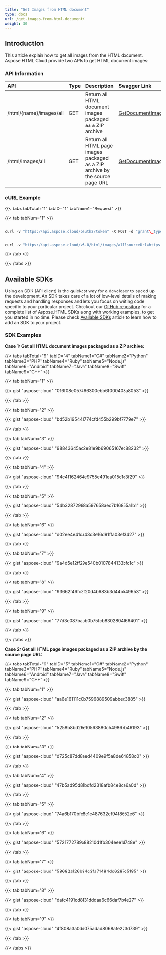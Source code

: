 ```yaml
---
title: "Get Images from HTML document"
type: docs
url: /get-images-from-html-document/
weight: 30
---
```


## **Introduction**
This article explain how to get all images from the HTML document. Aspose.HTML Cloud provide two APIs to get HTML document images:
### **API Information**

|**API**|**Type**|**Description**|**Swagger Link**|
| :- | :- | :- | :- |
|/html/{name}/images/all|GET|Return all HTML document images packaged as a ZIP archive|[GetDocumentImages](https://apireference.aspose.cloud/html/#/Document/GetDocumentImages)|
|/html/images/all|GET|Return all HTML page images packaged as a ZIP archive by the source page URL|[GetDocumentImagesByUrl](https://apireference.aspose.cloud/html/#/Document/GetDocumentImagesByUrl)|
### **cURL Example**
{{< tabs tabTotal="1" tabID="1" tabName1="Request" >}}

{{< tab tabNum="1" >}}

```java

curl -v "https://api.aspose.cloud/oauth2/token" -X POST -d "grant\_type=client\_credentials&client\_id=XXXXX&client\_secret=XXXXX" -H "Content-Type: application/x-www-form-urlencoded" -H "Accept: application/json"

```

```java

curl -v "https://api.aspose.cloud/v3.0/html/images/all?sourceUrl=https://www.yourhtmlsource.com/myfirstsite/basicimages.html" -X GET -H "Content-Type:application/json" -H "Accept:application/json"

```

{{< /tab >}}

{{< /tabs >}}
## **Available SDKs**
Using an SDK (API client) is the quickest way for a developer to speed up the development. An SDK takes care of a lot of low-level details of making requests and handling responses and lets you focus on writing code specific to your particular project. Checkout our [GitHub repository](https://github.com/aspose-html-cloud) for a complete list of Aspose.HTML SDKs along with working examples, to get you started in no time. Please check [Available SDKs](/available-sdks/) article to learn how to add an SDK to your project.
### **SDK Examples**
**Case 1: Get all HTML document images packaged as a ZIP archive:**

{{< tabs tabTotal="9" tabID="4" tabName1="C#" tabName2="Python" tabName3="PHP" tabName4="Ruby" tabName5="Node.js" tabName6="Android" tabName7="Java" tabName8="Swift" tabName9="C++" >}}

{{< tab tabNum="1" >}}

{{< gist "aspose-cloud" "016f08e057466300ebb6f000408a8053" >}}

{{< /tab >}}

{{< tab tabNum="2" >}}

{{< gist "aspose-cloud" "bd52b195441774cfd455b299bf7779e7" >}}

{{< /tab >}}

{{< tab tabNum="3" >}}

{{< gist "aspose-cloud" "98843645ac2e81e9b69065167ec88232" >}}

{{< /tab >}}

{{< tab tabNum="4" >}}

{{< gist "aspose-cloud" "94c4f162464e9755e491ea015c1e3f29" >}}

{{< /tab >}}

{{< tab tabNum="5" >}}

{{< gist "aspose-cloud" "54b32872998a597658aec7b16855a1b1" >}}

{{< /tab >}}

{{< tab tabNum="6" >}}

{{< gist "aspose-cloud" "d02ee4e41ca43c3e16d91ffa03ef3427" >}}

{{< /tab >}}

{{< tab tabNum="7" >}}

{{< gist "aspose-cloud" "9a4d5e12ff29e540b0107844133bfc1c" >}}

{{< /tab >}}

{{< tab tabNum="8" >}}

{{< gist "aspose-cloud" "93662f46fc3f20d4b683b3d44b549653" >}}

{{< /tab >}}

{{< tab tabNum="9" >}}

{{< gist "aspose-cloud" "77d3c087babb0b75fcb8302804166401" >}}

{{< /tab >}}

{{< /tabs >}}

**Case 2: Get all HTML page images packaged as a ZIP archive by the source page URL:**

{{< tabs tabTotal="9" tabID="5" tabName1="C#" tabName2="Python" tabName3="PHP" tabName4="Ruby" tabName5="Node.js" tabName6="Android" tabName7="Java" tabName8="Swift" tabName9="C++" >}}

{{< tab tabNum="1" >}}

{{< gist "aspose-cloud" "aa6e161111c0b7596889509abbec3885" >}}

{{< /tab >}}

{{< tab tabNum="2" >}}

{{< gist "aspose-cloud" "5258b8bd26e10563880c549867b46193" >}}

{{< /tab >}}

{{< tab tabNum="3" >}}

{{< gist "aspose-cloud" "d725c87dd8eed4409e9f5a8de64858c0" >}}

{{< /tab >}}

{{< tab tabNum="4" >}}

{{< gist "aspose-cloud" "47b5ad95d81bdfd2318afb84e8ce6a0d" >}}

{{< /tab >}}

{{< tab tabNum="5" >}}

{{< gist "aspose-cloud" "74a6b170bfc8e1c487632ef94f8652e6" >}}

{{< /tab >}}

{{< tab tabNum="6" >}}

{{< gist "aspose-cloud" "5721772789a88210d1fb304eee1d748e" >}}

{{< /tab >}}

{{< tab tabNum="7" >}}

{{< gist "aspose-cloud" "58682a126b84c3fa71484dc6287c5185" >}}

{{< /tab >}}

{{< tab tabNum="8" >}}

{{< gist "aspose-cloud" "dafc4191cd8131dddaa6c66daf7b4e27" >}}

{{< /tab >}}

{{< tab tabNum="9" >}}

{{< gist "aspose-cloud" "4f808a3a0dd075adad8068afe223d739" >}}

{{< /tab >}}

{{< /tabs >}}
